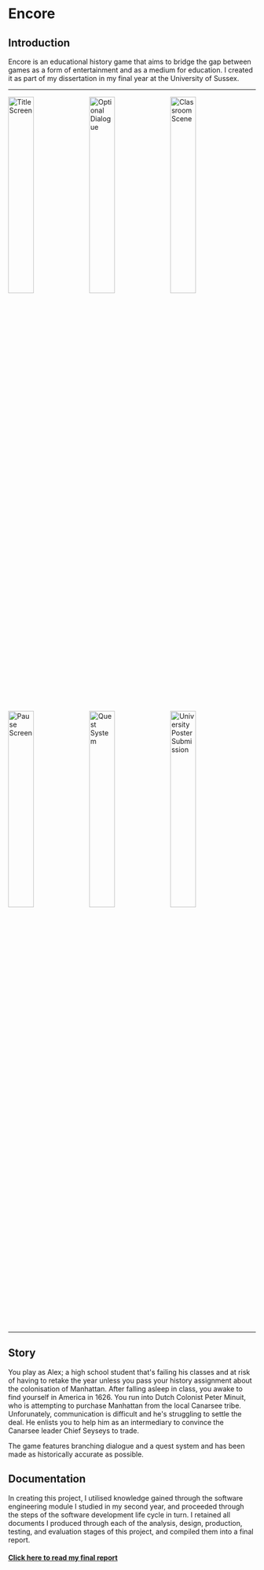 # Encore

## Introduction
Encore is an educational history game that aims to bridge the gap between games as a form of entertainment and as a medium for education. I created it as part of my dissertation in my final year at the University of Sussex.

___

<img src="https://jacpro.github.io/images/encore1.png" title="Title Screen" width="32%"></img>
<img src="https://jacpro.github.io/images/encore4.png" title="Optional Dialogue" width="32%"></img>
<img src="https://jacpro.github.io/images/encore5.png" title="Classroom Scene" width="32%"></img>
<img src="https://jacpro.github.io/images/encore3.png" title="Pause Screen" width="32%"></img>
<img src="https://jacpro.github.io/images/encore6.png" title="Quest System" width="32%"></img> 
<img src="https://jacpro.github.io/images/encore2.png" title="University Poster Submission" width="32%"></img> 

___


## Story

You play as Alex; a high school student that's failing his classes and at risk of having to retake the year unless you pass your history assignment about the colonisation of Manhattan.
After falling asleep in class, you awake to find yourself in America in 1626. You run into Dutch Colonist Peter Minuit, who is attempting to purchase Manhattan from the local Canarsee tribe. Unforunately, communication is difficult and he's struggling to settle the deal. He enlists you to help him as an intermediary to convince the Canarsee leader Chief Seyseys to trade.

The game features branching dialogue and a quest system and has been made as historically accurate as possible.


## Documentation

In creating this project, I utilised knowledge gained through the software engineering module I studied in my second year, and proceeded through the steps of the software development life cycle in turn. I retained all documents I produced through each of the analysis, design, production, testing, and evaluation stages of this project, and compiled them into a final report. 

#### [Click here to read my final report](https://www.scribd.com/document/471797368/Final-Report-pdf#)
